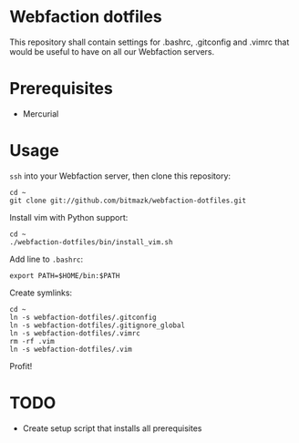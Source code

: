 # Webfaction dotfiles

This repository shall contain settings for .bashrc, .gitconfig and .vimrc that
would be useful to have on all our Webfaction servers.

# Prerequisites

* Mercurial

# Usage

``ssh`` into your Webfaction server, then clone this repository:

    cd ~
    git clone git://github.com/bitmazk/webfaction-dotfiles.git

Install vim with Python support:

    cd ~
    ./webfaction-dotfiles/bin/install_vim.sh

Add line to ``.bashrc``:

    export PATH=$HOME/bin:$PATH

Create symlinks:

    cd ~
    ln -s webfaction-dotfiles/.gitconfig
    ln -s webfaction-dotfiles/.gitignore_global
    ln -s webfaction-dotfiles/.vimrc
    rm -rf .vim
    ln -s webfaction-dotfiles/.vim

Profit!

# TODO

* Create setup script that installs all prerequisites
